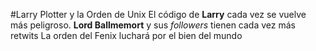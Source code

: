 #Larry Plotter y la Orden de Unix
El código de **Larry** cada vez se vuelve más peligroso.
**Lord Ballmemort** y sus *followers* tienen cada vez más retwits
La orden del Fenix luchará por el bien del mundo

